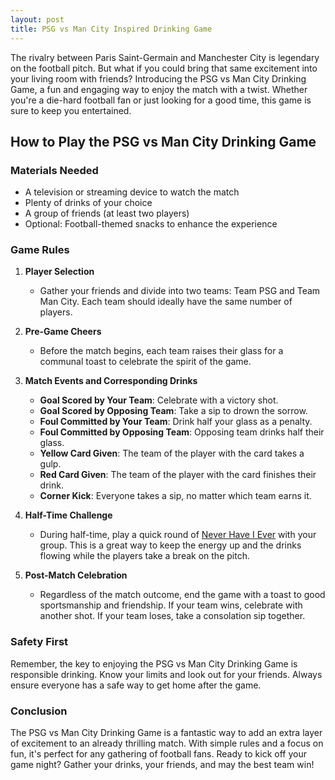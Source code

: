 ```yaml
---
layout: post
title: PSG vs Man City Inspired Drinking Game
---
```



The rivalry between Paris Saint-Germain and Manchester City is legendary on the football pitch. But what if you could bring that same excitement into your living room with friends? Introducing the PSG vs Man City Drinking Game, a fun and engaging way to enjoy the match with a twist. Whether you're a die-hard football fan or just looking for a good time, this game is sure to keep you entertained.

## How to Play the PSG vs Man City Drinking Game

### Materials Needed
- A television or streaming device to watch the match
- Plenty of drinks of your choice
- A group of friends (at least two players)
- Optional: Football-themed snacks to enhance the experience

### Game Rules

1. **Player Selection**
   - Gather your friends and divide into two teams: Team PSG and Team Man City. Each team should ideally have the same number of players.

2. **Pre-Game Cheers**
   - Before the match begins, each team raises their glass for a communal toast to celebrate the spirit of the game.

3. **Match Events and Corresponding Drinks**
   - **Goal Scored by Your Team**: Celebrate with a victory shot.
   - **Goal Scored by Opposing Team**: Take a sip to drown the sorrow.
   - **Foul Committed by Your Team**: Drink half your glass as a penalty.
   - **Foul Committed by Opposing Team**: Opposing team drinks half their glass.
   - **Yellow Card Given**: The team of the player with the card takes a gulp.
   - **Red Card Given**: The team of the player with the card finishes their drink.
   - **Corner Kick**: Everyone takes a sip, no matter which team earns it.

4. **Half-Time Challenge**
   - During half-time, play a quick round of [Never Have I Ever](https://drinkingdojo.com/games/never-have-i-ever) with your group. This is a great way to keep the energy up and the drinks flowing while the players take a break on the pitch.

5. **Post-Match Celebration**
   - Regardless of the match outcome, end the game with a toast to good sportsmanship and friendship. If your team wins, celebrate with another shot. If your team loses, take a consolation sip together.

### Safety First

Remember, the key to enjoying the PSG vs Man City Drinking Game is responsible drinking. Know your limits and look out for your friends. Always ensure everyone has a safe way to get home after the game.

### Conclusion

The PSG vs Man City Drinking Game is a fantastic way to add an extra layer of excitement to an already thrilling match. With simple rules and a focus on fun, it's perfect for any gathering of football fans. Ready to kick off your game night? Gather your drinks, your friends, and may the best team win!
